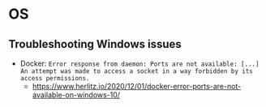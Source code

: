 # OS

## Troubleshooting Windows issues

- Docker: `Error response from daemon: Ports are not available: [...] An attempt was made to access a socket in a way forbidden by its access permissions.`
    + https://www.herlitz.io/2020/12/01/docker-error-ports-are-not-available-on-windows-10/